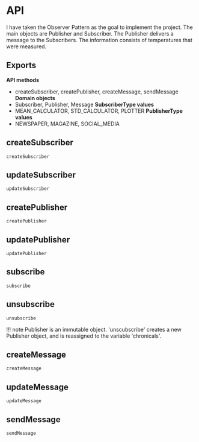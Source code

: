 # API
I have taken the Observer Pattern as the goal to implement the project. The main objects are Publisher and Subscriber. The Publisher delivers a message to the Subscribers. The information consists of temperatures that were measured.

## Exports
**API methods**
- createSubscriber, createPublisher, createMessage, sendMessage
**Domain objects**
- Subscriber, Publisher, Message
**SubscriberType values**
- MEAN\_CALCULATOR, STD\_CALCULATOR, PLOTTER
**PublisherType values**
- NEWSPAPER, MAGAZINE, SOCIAL_MEDIA

## createSubscriber
```@docs
createSubscriber
```

## updateSubscriber
```@docs
updateSubscriber
```

## createPublisher
```@docs
createPublisher
```

## updatePublisher
```@docs
updatePublisher
```

## subscribe
```@docs
subscribe
```

## unsubscribe
```@docs
unsubscribe
```
!!! note
    Publisher is an immutable object. 'unscubscribe' creates a new Publisher object, and is reassigned to the variable 'chronicals'.

## createMessage
```@docs
createMessage
```

## updateMessage
```@docs
updateMessage
```

## sendMessage
```@docs
sendMessage
```
